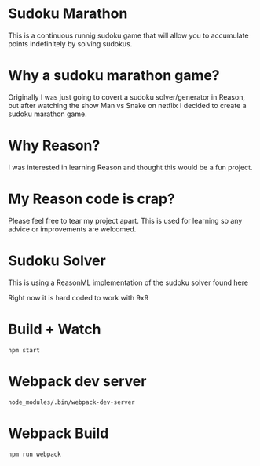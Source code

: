 # Sudoku Marathon

This is a continuous runnig sudoku game that will allow you to accumulate points indefinitely by solving sudokus.

# Why a sudoku marathon game?

Originally I was just going to covert a sudoku solver/generator in Reason, but after watching the show Man vs Snake on netflix I decided to create a sudoku marathon game.

# Why Reason?

I was interested in learning Reason and thought this would be a fun project.

# My Reason code is crap?

Please feel free to tear my project apart.  This is used for learning so any advice or improvements are welcomed.

# Sudoku Solver

This is using a ReasonML implementation of the sudoku solver found [here](http://www.emanueleferonato.com/2015/06/23/pure-javascript-sudoku-generatorsolver/)

Right now it is hard coded to work with 9x9

# Build + Watch

```
npm start
```

# Webpack dev server

```
node_modules/.bin/webpack-dev-server
```

# Webpack Build

```
npm run webpack
```
